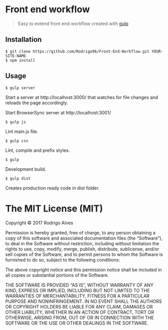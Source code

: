 # Front end workflow

> Easy to extend front end workflow created with [gulp](http://gulpjs.com/)

## Installation

```
$ git clone https://github.com/Rodrigo96/Front-End-Workflow.git YOUR-SITE-NAME
$ npm install
```

## Usage

```
$ gulp server
```
Start a server at http://localhost:3000/ that watches for file changes and reloads the page accordingly.

Start BrowserSync server at http://localhost:3001/

```
$ gulp js
```
Lint main.js file.

```
$ gulp css
```
Lint, compile and prefix styles.

```
$ gulp
```
Development build.

```
$ gulp dist
```
Creates production ready code in dist folder.

The MIT License (MIT)
=====================

Copyright © 2017 Rodrigo Alves

Permission is hereby granted, free of charge, to any person
obtaining a copy of this software and associated documentation
files (the “Software”), to deal in the Software without
restriction, including without limitation the rights to use,
copy, modify, merge, publish, distribute, sublicense, and/or sell
copies of the Software, and to permit persons to whom the
Software is furnished to do so, subject to the following
conditions:

The above copyright notice and this permission notice shall be
included in all copies or substantial portions of the Software.

THE SOFTWARE IS PROVIDED “AS IS”, WITHOUT WARRANTY OF ANY KIND,
EXPRESS OR IMPLIED, INCLUDING BUT NOT LIMITED TO THE WARRANTIES
OF MERCHANTABILITY, FITNESS FOR A PARTICULAR PURPOSE AND
NONINFRINGEMENT. IN NO EVENT SHALL THE AUTHORS OR COPYRIGHT
HOLDERS BE LIABLE FOR ANY CLAIM, DAMAGES OR OTHER LIABILITY,
WHETHER IN AN ACTION OF CONTRACT, TORT OR OTHERWISE, ARISING
FROM, OUT OF OR IN CONNECTION WITH THE SOFTWARE OR THE USE OR
OTHER DEALINGS IN THE SOFTWARE.

